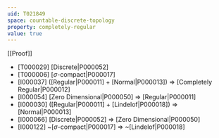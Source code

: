 ```yaml
---
uid: T021849
space: countable-discrete-topology
property: completely-regular
value: true
---
```

[[Proof]]

* [T000029] [Discrete|P000052]
* [T000006] [$\sigma$-compact|P000017]
* [I000037] ([Regular|P000011] + [Normal|P000013]) => [Completely Regular|P000012]
* [I000054] [Zero Dimensional|P000050] => [Regular|P000011]
* [I000030] ([Regular|P000011] + [Lindelof|P000018]) => [Normal|P000013]
* [I000066] [Discrete|P000052] => [Zero Dimensional|P000050]
* [I000122] ~[$\sigma$-compact|P000017] => ~[Lindelof|P000018]

